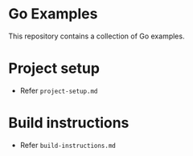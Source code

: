 # Go Examples

This repository contains a collection of Go examples.

# Project setup
- Refer `project-setup.md`

# Build instructions
- Refer `build-instructions.md`

